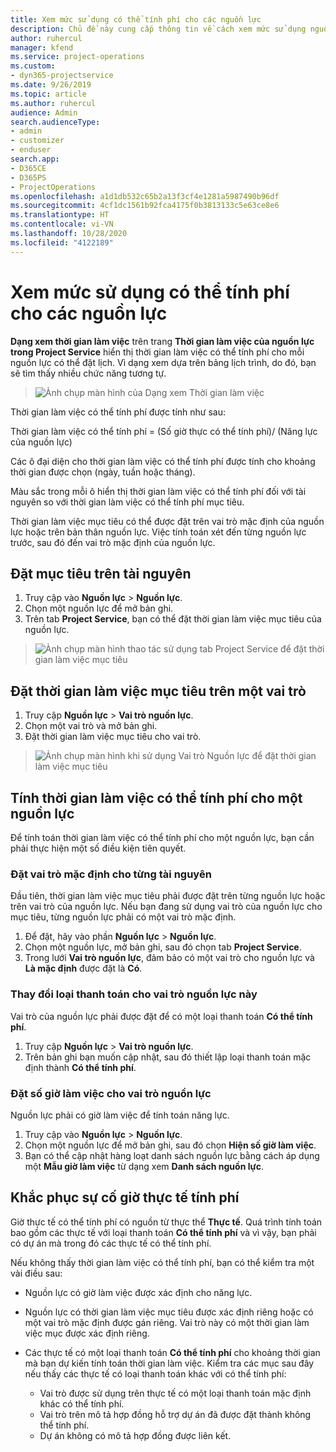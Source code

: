 ```yaml
---
title: Xem mức sử dụng có thể tính phí cho các nguồn lực
description: Chủ đề này cung cấp thông tin về cách xem mức sử dụng nguồn lực.
author: ruhercul
manager: kfend
ms.service: project-operations
ms.custom:
- dyn365-projectservice
ms.date: 9/26/2019
ms.topic: article
ms.author: ruhercul
audience: Admin
search.audienceType:
- admin
- customizer
- enduser
search.app:
- D365CE
- D365PS
- ProjectOperations
ms.openlocfilehash: a1d1db532c65b2a13f3cf4e1281a5987490b96df
ms.sourcegitcommit: 4cf1dc1561b92fca4175f0b3813133c5e63ce8e6
ms.translationtype: HT
ms.contentlocale: vi-VN
ms.lasthandoff: 10/28/2020
ms.locfileid: "4122189"
---
```

# <a name="view-chargeable-utilization-for-resources"></a>Xem mức sử dụng có thể tính phí cho các nguồn lực
 
**Dạng xem thời gian làm việc** trên trang **Thời gian làm việc của nguồn lực trong Project Service** hiển thị thời gian làm việc có thể tính phí cho mỗi nguồn lực có thể đặt lịch. Vì dạng xem dựa trên bảng lịch trình, do đó, bạn sẽ tìm thấy nhiều chức năng tương tự.

> ![Ảnh chụp màn hình của Dạng xem Thời gian làm việc](media/FAQ-utilization-1.png)
 

Thời gian làm việc có thể tính phí được tính như sau:

   Thời gian làm việc có thể tính phí = (Số giờ thực có thể tính phí)/ (Năng lực của nguồn lực)

Các ô đại diện cho thời gian làm việc có thể tính phí được tính cho khoảng thời gian được chọn (ngày, tuần hoặc tháng).

Màu sắc trong mỗi ô hiển thị thời gian làm việc có thể tính phí đối với tài nguyên so với thời gian làm việc có thể tính phí mục tiêu. 

Thời gian làm việc mục tiêu có thể được đặt trên vai trò mặc định của nguồn lực hoặc trên bản thân nguồn lực. Việc tính toán xét đến từng nguồn lực trước, sau đó đến vai trò mặc định của nguồn lực.

## <a name="set-target-on-a-resource"></a>Đặt mục tiêu trên tài nguyên

1. Truy cập vào **Nguồn lực** \> **Nguồn lực**. 
2. Chọn một nguồn lực để mở bản ghi. 
3. Trên tab **Project Service**, bạn có thể đặt thời gian làm việc mục tiêu của nguồn lực.

> ![Ảnh chụp màn hình thao tác sử dụng tab Project Service để đặt thời gian làm việc mục tiêu](media/FAQ-utilization-2.png)
 
## <a name="set-target-utilization-on-a-role"></a>Đặt thời gian làm việc mục tiêu trên một vai trò

1. Truy cập **Nguồn lực** \> **Vai trò nguồn lực**. 
2. Chọn một vai trò và mở bản ghi. 
3. Đặt thời gian làm việc mục tiêu cho vai trò.

> ![Ảnh chụp màn hình khi sử dụng Vai trò Nguồn lực để đặt thời gian làm việc mục tiêu](media/FAQ-utilization-3.png)
 
## <a name="calculate-chargeable-utilization-for-a-resource"></a>Tính thời gian làm việc có thể tính phí cho một nguồn lực

Để tính toán thời gian làm việc có thể tính phí cho một nguồn lực, bạn cần phải thực hiện một số điều kiện tiên quyết. 

### <a name="set-default-role-for-individual-resource"></a>Đặt vai trò mặc định cho từng tài nguyên

Đầu tiên, thời gian làm việc mục tiêu phải được đặt trên từng nguồn lực hoặc trên vai trò của nguồn lực. Nếu bạn đang sử dụng vai trò của nguồn lực cho mục tiêu, từng nguồn lực phải có một vai trò mặc định. 

1. Để đặt, hãy vào phần **Nguồn lực** \> **Nguồn lực**. 
2. Chọn một nguồn lực, mở bản ghi, sau đó chọn tab **Project Service**. 
3. Trong lưới **Vai trò nguồn lực**, đảm bảo có một vai trò cho nguồn lực và **Là mặc định** được đặt là **Có**.
 
### <a name="change-billing-type-for-resource-role"></a>Thay đổi loại thanh toán cho vai trò nguồn lực này

Vai trò của nguồn lực phải được đặt để có một loại thanh toán **Có thể tính phí**. 

1. Truy cập **Nguồn lực** \> **Vai trò nguồn lực**. 
2. Trên bản ghi bạn muốn cập nhật, sau đó thiết lập loại thanh toán mặc định thành **Có thể tính phí**.

### <a name="set-working-hours-for-resource-role"></a>Đặt số giờ làm việc cho vai trò nguồn lực
 
Nguồn lực phải có giờ làm việc để tính toán năng lực. 

1. Truy cập vào **Nguồn lực** \> **Nguồn lực**. 
2. Chọn một nguồn lực để mở bản ghi, sau đó chọn **Hiện số giờ làm việc**. 
3. Bạn có thể cập nhật hàng loạt danh sách nguồn lực bằng cách áp dụng một **Mẫu giờ làm việc** từ dạng xem **Danh sách nguồn lực**.

## <a name="troubleshooting-chargeable-actual-hours"></a>Khắc phục sự cố giờ thực tế tính phí

Giờ thực tế có thể tính phí có nguồn từ thực thể **Thực tế**. Quá trình tính toán bao gồm các thực tế với loại thanh toán **Có thể tính phí** và vì vậy, bạn phải có dự án mà trong đó các thực tế có thể tính phí.

Nếu không thấy thời gian làm việc có thể tính phí, bạn có thể kiểm tra một vài điều sau:

- Nguồn lực có giờ làm việc được xác định cho năng lực.
- Nguồn lực có thời gian làm việc mục tiêu được xác định riêng hoặc có một vai trò mặc định được gán riêng. Vai trò này có một thời gian làm việc mục được xác định riêng.
- Các thực tế có một loại thanh toán **Có thể tính phí** cho khoảng thời gian mà bạn dự kiến tính toán thời gian làm việc. Kiểm tra các mục sau đây nếu thấy các thực tế có loại thanh toán khác với có thể tính phí:

  - Vai trò được sử dụng trên thực tế có một loại thanh toán mặc định khác có thể tính phí.
  - Vai trò trên mô tả hợp đồng hỗ trợ dự án đã được đặt thành không thể tính phí.
  - Dự án không có mô tả hợp đồng được liên kết.

